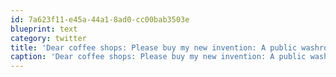 ```yaml
---
id: 7a623f11-e45a-44a1-8ad0-cc00bab3503e
blueprint: text
category: twitter
title: 'Dear coffee shops: Please buy my new invention: A public washroom key that has a hand sanitizer bottle attached to it.'
caption: 'Dear coffee shops: Please buy my new invention: A public washroom key that has a hand sanitizer bottle attached to it.'
---
```

